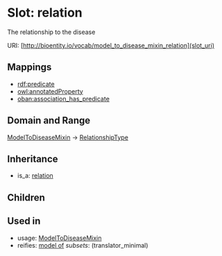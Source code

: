 # Slot: relation


The relationship to the disease

URI: [http://bioentity.io/vocab/model_to_disease_mixin_relation](slot_uri)
## Mappings

 * [rdf:predicate](http://purl.obolibrary.org/obo/rdf_predicate)
 * [owl:annotatedProperty](http://purl.obolibrary.org/obo/owl_annotatedProperty)
 * [oban:association_has_predicate](http://purl.obolibrary.org/obo/oban_association_has_predicate)
## Domain and Range

[ModelToDiseaseMixin](ModelToDiseaseMixin.md) -> [RelationshipType](RelationshipType.md)
## Inheritance

 *  is_a: [relation](relation.md)
## Children

## Used in

 *  usage: [ModelToDiseaseMixin](ModelToDiseaseMixin.md)
 *  reifies: [model of](model_of.md) *subsets*: (translator_minimal)
